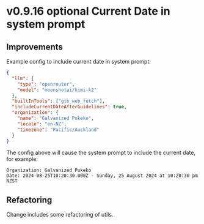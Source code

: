 # v0.9.16 optional Current Date in system prompt

## Improvements

Example config to include current date in system prompt:
```json
{
  "llm": {
    "type": "openrouter",
    "model": "moonshotai/kimi-k2"
  },
  "builtInTools": ["gth_web_fetch"],
  "includeCurrentDateAfterGuidelines": true,
  "organization": {
    "name": "Galvanized Pukeko",
    "locale": "en-NZ",
    "timezone": "Pacific/Auckland"
  }
}
```

The config above will cause the system prompt to include the current date, for example:
```
Organization: Galvanized Pukeko
Date: 2024-08-25T10:20:30.000Z - Sunday, 25 August 2024 at 10:20:30 pm NZST
```

## Refactoring
Change includes some refactoring of utils. 
